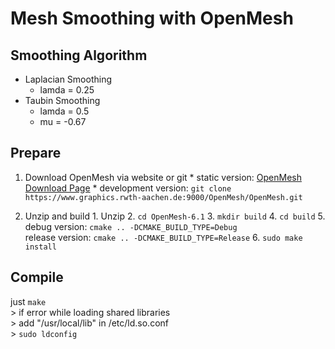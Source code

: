 Mesh Smoothing with OpenMesh
============================

Smoothing Algorithm
-------------------

* Laplacian Smoothing
    * lamda = 0.25
* Taubin Smoothing
    * lamda = 0.5
    * mu = -0.67

Prepare
-------

1. Download OpenMesh via website or git
        * static version: [OpenMesh Download Page](http://www.openmesh.org/download/)
        * development version: `git clone https://www.graphics.rwth-aachen.de:9000/OpenMesh/OpenMesh.git`

2. Unzip and build
        1. Unzip
        2. `cd OpenMesh-6.1`
        3. `mkdir build`
        4. `cd build`
        5. debug version: `cmake .. -DCMAKE_BUILD_TYPE=Debug`  
           release version: `cmake .. -DCMAKE_BUILD_TYPE=Release`
        6. `sudo make install`

Compile
-------

just `make`  
    > if error while loading shared libraries  
    > add "/usr/local/lib" in /etc/ld.so.conf  
    > `sudo ldconfig`